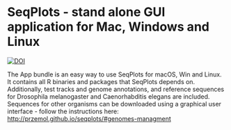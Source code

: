 # SeqPlots - stand alone GUI application for Mac, Windows and Linux

[![DOI](https://zenodo.org/badge/DOI/10.5281/zenodo.163641.svg)](https://doi.org/10.5281/zenodo.163641)

The App bundle is an easy way to use SeqPlots for macOS, Win and Linux.
It contains all R binaries and packages that SeqPlots depends on.
Additionally, test tracks and genome annotations, and reference sequences 
for Drosophila melanogaster and Caenorhabditis elegans are included.
Sequences for other organisms can be downloaded using a graphical user 
interface - follow the instructions here: 
http://przemol.github.io/seqplots/#genomes-managment
